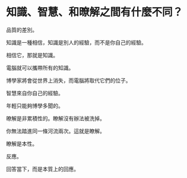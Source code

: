 # 知識、智慧、和暸解之間有什麼不同？

品質的差別。

知識是一種相信，知識是別人的經驗，而不是你自己的經驗。

相信它，那就是知識。

電腦就可以攜帶所有的知識。

博學家將會從世界上消失，而電腦將取代它們的位子。



智慧來自你自己的經驗。

年輕只能夠博學多聞的。



暸解是非累積性的。瞭解沒有辦法被洗掉。

你無法踏進同一條河流兩次。這就是瞭解。

瞭解是本性。

反應。

回答當下，而是本質上的回應。